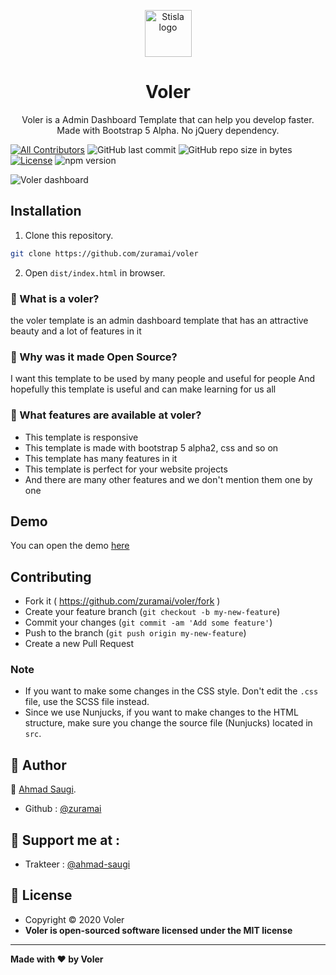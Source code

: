 
<p align="center">
  <a href="#">
    <img src="https://github.com/zuramai/voler/blob/master/dist/assets/images/favicon.svg?raw=true" alt="Stisla logo" width="75" height="75">
  </a>
</p>

<h1 align="center">Voler</h1>
<div align="center">
  Voler is a Admin Dashboard Template that can help you develop faster. Made with Bootstrap 5 Alpha. No jQuery dependency.
</div>
<span>

[![All Contributors](https://img.shields.io/badge/all_contributors-1-green.svg?style=flat-square)](#contributors-)
![GitHub last commit](https://img.shields.io/github/last-commit/zuramai/voler.svg)
![GitHub repo size in bytes](https://img.shields.io/github/repo-size/badges/shields.svg)
[![License](https://img.shields.io/github/license/zuramai/voler.svg)](LICENSE)
![npm version](https://badge.fury.io/js/yarn.svg)
</span>

![Voler dashboard](https://github.com/zuramai/voler/blob/master/screenshot.png?raw=true)

## Installation
1. Clone this repository.
```bash
git clone https://github.com/zuramai/voler
```
2. Open ```dist/index.html``` in browser.


### 🤔 What is a voler?
the voler template is an admin dashboard template that has an attractive beauty and a lot of features in it

### 🎉 Why was it made Open Source?
I want this template to be used by many people and useful for people And hopefully this template is useful and can make learning for us all

### 🤨 What features are available at voler?
- This template is responsive
- This template is made with bootstrap 5 alpha2, css and so on
- This template has many features in it
- This template is perfect for your website projects
- And there are many other features and we don't mention them one by one


## Demo
You can open the demo <a href="http://zuramai.github.io/voler/dist" target="_blank">here</a>

## Contributing

- Fork it ( https://github.com/zuramai/voler/fork )
- Create your feature branch (`git checkout -b my-new-feature`)
- Commit your changes (`git commit -am 'Add some feature'`)
- Push to the branch (`git push origin my-new-feature`)
- Create a new Pull Request

### Note
- If you want to make some changes in the CSS style. Don't edit the `.css` file, use the SCSS file instead.
- Since we use Nunjucks, if you want to make changes to the HTML structure, make sure you change the source file (Nunjucks) located in `src`.


## 🧑 Author

👤 <a href="http://ahmadsaugi.com">Ahmad Saugi</a>.
- Github : <a href="https://github.com/zuramai"> @zuramai</a>

## 🧑 Support me at : 

- Trakteer : <a href="https://trakteer.id/ahmad-saugi"> @ahmad-saugi</a>

## 📝 License
- Copyright © 2020 Voler
- **Voler is open-sourced software licensed under the MIT license**


------------
**Made with ❤️ by Voler**